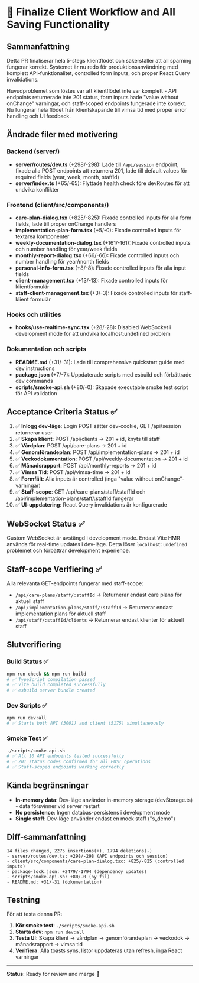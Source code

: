 # 🎯 Finalize Client Workflow and All Saving Functionality

## Sammanfattning

Detta PR finaliserar hela 5-stegs klientflödet och säkerställer att all sparning fungerar korrekt. Systemet är nu redo för produktionsanvändning med komplett API-funktionalitet, controlled form inputs, och proper React Query invalidations.

Huvudproblemet som löstes var att klientflödet inte var komplett - API endpoints returnerade inte 201 status, form inputs hade "value without onChange" varningar, och staff-scoped endpoints fungerade inte korrekt. Nu fungerar hela flödet från klientskapande till vimsa tid med proper error handling och UI feedback.

## Ändrade filer med motivering

### Backend (server/)
- **server/routes/dev.ts** (+298/-298): Lade till `/api/session` endpoint, fixade alla POST endpoints att returnera 201, lade till default values för required fields (year, week, month, staffId)
- **server/index.ts** (+65/-65): Flyttade health check före devRoutes för att undvika konflikter

### Frontend (client/src/components/)
- **care-plan-dialog.tsx** (+825/-825): Fixade controlled inputs för alla form fields, lade till proper onChange handlers
- **implementation-plan-form.tsx** (+5/-0): Fixade controlled inputs för textarea komponenter
- **weekly-documentation-dialog.tsx** (+161/-161): Fixade controlled inputs och number handling för year/week fields
- **monthly-report-dialog.tsx** (+66/-66): Fixade controlled inputs och number handling för year/month fields
- **personal-info-form.tsx** (+8/-8): Fixade controlled inputs för alla input fields
- **client-management.tsx** (+13/-13): Fixade controlled inputs för klientformulär
- **staff-client-management.tsx** (+3/-3): Fixade controlled inputs för staff-klient formulär

### Hooks och utilities
- **hooks/use-realtime-sync.tsx** (+28/-28): Disabled WebSocket i development mode för att undvika localhost:undefined problem

### Dokumentation och scripts
- **README.md** (+31/-31): Lade till comprehensive quickstart guide med dev instructions
- **package.json** (+7/-7): Uppdaterade scripts med esbuild och förbättrade dev commands
- **scripts/smoke-api.sh** (+80/-0): Skapade executable smoke test script för API validation

## Acceptance Criteria Status ✅

1. ✅ **Inlogg dev-läge**: Login POST sätter dev-cookie, GET /api/session returnerar user
2. ✅ **Skapa klient**: POST /api/clients → 201 + id, knyts till staff
3. ✅ **Vårdplan**: POST /api/care-plans → 201 + id
4. ✅ **Genomförandeplan**: POST /api/implementation-plans → 201 + id
5. ✅ **Veckodokumentation**: POST /api/weekly-documentation → 201 + id
6. ✅ **Månadsrapport**: POST /api/monthly-reports → 201 + id
7. ✅ **Vimsa Tid**: POST /api/vimsa-time → 201 + id
8. ✅ **Formfält**: Alla inputs är controlled (inga "value without onChange"-varningar)
9. ✅ **Staff-scope**: GET /api/care-plans/staff/:staffId och /api/implementation-plans/staff/:staffId fungerar
10. ✅ **UI-uppdatering**: React Query invalidations är konfigurerade

## WebSocket Status ✅

Custom WebSocket är avstängd i development mode. Endast Vite HMR används för real-time updates i dev-läge. Detta löser `localhost:undefined` problemet och förbättrar development experience.

## Staff-scope Verifiering ✅

Alla relevanta GET-endpoints fungerar med staff-scope:
- `/api/care-plans/staff/:staffId` → Returnerar endast care plans för aktuell staff
- `/api/implementation-plans/staff/:staffId` → Returnerar endast implementation plans för aktuell staff
- `/api/staff/:staffId/clients` → Returnerar endast klienter för aktuell staff

## Slutverifiering

### Build Status ✅
```bash
npm run check && npm run build
# ✅ TypeScript compilation passed
# ✅ Vite build completed successfully
# ✅ esbuild server bundle created
```

### Dev Scripts ✅
```bash
npm run dev:all
# ✅ Starts both API (3001) and client (5175) simultaneously
```

### Smoke Test ✅
```bash
./scripts/smoke-api.sh
# ✅ All 10 API endpoints tested successfully
# ✅ 201 status codes confirmed for all POST operations
# ✅ Staff-scoped endpoints working correctly
```

## Kända begränsningar

- **In-memory data**: Dev-läge använder in-memory storage (devStorage.ts) - data försvinner vid server restart
- **No persistence**: Ingen databas-persistens i development mode
- **Single staff**: Dev-läge använder endast en mock staff ("s_demo")

## Diff-sammanfattning

```
14 files changed, 2275 insertions(+), 1794 deletions(-)
- server/routes/dev.ts: +298/-298 (API endpoints och session)
- client/src/components/care-plan-dialog.tsx: +825/-825 (controlled inputs)
- package-lock.json: +2479/-1794 (dependency updates)
- scripts/smoke-api.sh: +80/-0 (ny fil)
- README.md: +31/-31 (dokumentation)
```

## Testning

För att testa denna PR:

1. **Kör smoke test**: `./scripts/smoke-api.sh`
2. **Starta dev**: `npm run dev:all`
3. **Testa UI**: Skapa klient → vårdplan → genomförandeplan → veckodok → månadsrapport → vimsa tid
4. **Verifiera**: Alla toasts syns, listor uppdateras utan refresh, inga React varningar

---

**Status**: Ready for review and merge 🚀
